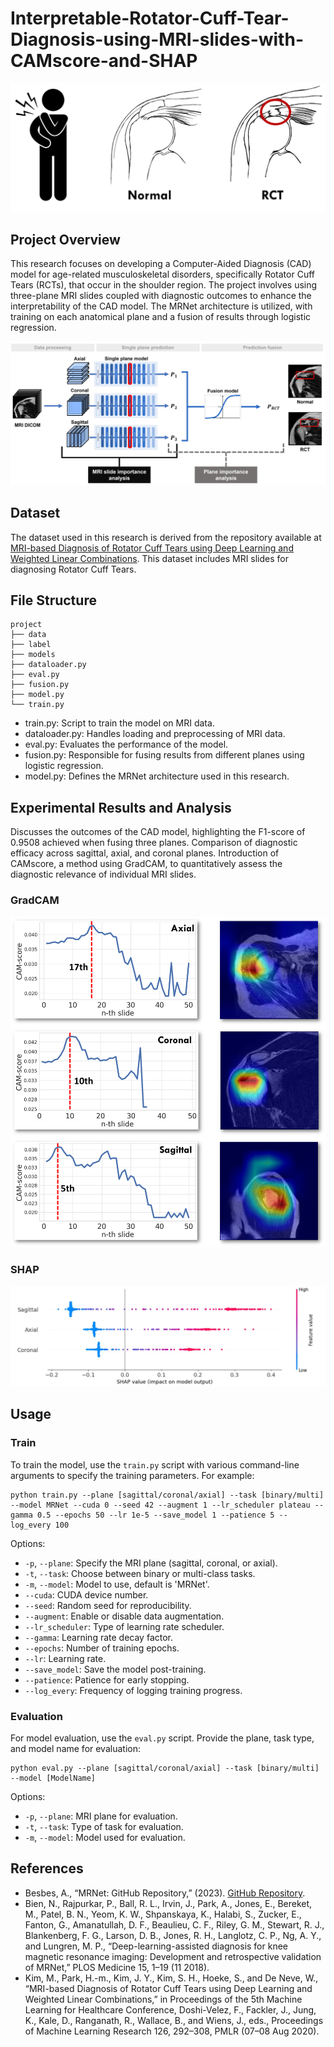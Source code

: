 # Interpretable-Rotator-Cuff-Tear-Diagnosis-using-MRI-slides-with-CAMscore-and-SHAP

![](./images/RCTs.jpg)

## Project Overview
This research focuses on developing a Computer-Aided Diagnosis (CAD) model for age-related musculoskeletal disorders, specifically Rotator Cuff Tears (RCTs), that occur in the shoulder region. The project involves using three-plane MRI slides coupled with diagnostic outcomes to enhance the interpretability of the CAD model. The MRNet architecture is utilized, with training on each anatomical plane and a fusion of results through logistic regression.  

![](./images/project_overview.jpg)

## Dataset
The dataset used in this research is derived from the repository available at [MRI-based Diagnosis of Rotator Cuff Tears using Deep Learning and Weighted Linear Combinations](https://github.com/powersimmani/MRI-based-Diagnosis-of-Rotator-Cuff-Tears-using-Deep-Learning-and-Weighted-Linear-Combinations). This dataset includes MRI slides for diagnosing Rotator Cuff Tears.


## File Structure
```
project
├── data 
├── label  
├── models  
├── dataloader.py  
├── eval.py  
├── fusion.py  
├── model.py  
└── train.py  
```  

- train.py: Script to train the model on MRI data.  
- dataloader.py: Handles loading and preprocessing of MRI data.  
- eval.py: Evaluates the performance of the model.  
- fusion.py: Responsible for fusing results from different planes using logistic regression.  
- model.py: Defines the MRNet architecture used in this research.    

  
## Experimental Results and Analysis
Discusses the outcomes of the CAD model, highlighting the F1-score of 0.9508 achieved when fusing three planes.
Comparison of diagnostic efficacy across sagittal, axial, and coronal planes.
Introduction of CAMscore, a method using GradCAM, to quantitatively assess the diagnostic relevance of individual MRI slides.  

### GradCAM
![](./images/GradCAM.jpg)

### SHAP
![](./images/SHAP.jpg)


## Usage
### Train
To train the model, use the `train.py` script with various command-line arguments to specify the training parameters. For example:

```
python train.py --plane [sagittal/coronal/axial] --task [binary/multi] --model MRNet --cuda 0 --seed 42 --augment 1 --lr_scheduler plateau --gamma 0.5 --epochs 50 --lr 1e-5 --save_model 1 --patience 5 --log_every 100
```

Options:  
- `-p`, `--plane`: Specify the MRI plane (sagittal, coronal, or axial).
- `-t`, `--task`: Choose between binary or multi-class tasks.
- `-m`, `--model`: Model to use, default is 'MRNet'.
- `--cuda`: CUDA device number.
- `--seed`: Random seed for reproducibility.
- `--augment`: Enable or disable data augmentation.
- `--lr_scheduler`: Type of learning rate scheduler.
- `--gamma`: Learning rate decay factor.
- `--epochs`: Number of training epochs.
- `--lr`: Learning rate.
- `--save_model`: Save the model post-training.
- `--patience`: Patience for early stopping.
- `--log_every`: Frequency of logging training progress.

  
### Evaluation
For model evaluation, use the `eval.py` script. Provide the plane, task type, and model name for evaluation:

```
python eval.py --plane [sagittal/coronal/axial] --task [binary/multi] --model [ModelName]
```

Options:  
- `-p`, `--plane`: MRI plane for evaluation.
- `-t`, `--task`: Type of task for evaluation.
- `-m`, `--model`: Model used for evaluation.




## References
- Besbes, A., “MRNet: GitHub Repository,” (2023). [GitHub Repository](https://github.com/ahmedbesbes/mrnet).
- Bien, N., Rajpurkar, P., Ball, R. L., Irvin, J., Park, A., Jones, E., Bereket, M., Patel, B. N., Yeom, K. W., Shpanskaya, K., Halabi, S., Zucker, E., Fanton, G., Amanatullah, D. F., Beaulieu, C. F., Riley, G. M., Stewart, R. J., Blankenberg, F. G., Larson, D. B., Jones, R. H., Langlotz, C. P., Ng, A. Y., and Lungren, M. P., “Deep-learning-assisted diagnosis for knee magnetic resonance imaging: Development and retrospective validation of MRNet,” PLOS Medicine 15, 1–19 (11 2018).
- Kim, M., Park, H.-m., Kim, J. Y., Kim, S. H., Hoeke, S., and De Neve, W., “MRI-based Diagnosis of Rotator Cuff Tears using Deep Learning and Weighted Linear Combinations,” in Proceedings of the 5th Machine Learning for Healthcare Conference, Doshi-Velez, F., Fackler, J., Jung, K., Kale, D., Ranganath, R., Wallace, B., and Wiens, J., eds., Proceedings of Machine Learning Research 126, 292–308, PMLR (07–08 Aug 2020).
